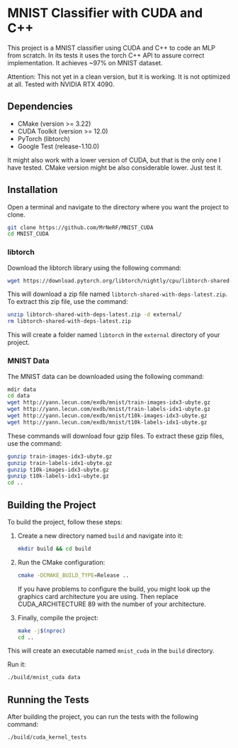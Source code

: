 
# MNIST Classifier with CUDA and C++

This project is a MNIST classifier using CUDA and C++ to code an MLP from scratch. 
In its tests it uses the torch C++ API to assure correct implementation. It achieves ~97% on MNIST dataset.

Attention: This not yet in a clean version, but it is working. It is not optimized at all. 
Tested with NVIDIA RTX 4090.

## Dependencies

- CMake (version >= 3.22)
- CUDA Toolkit (version >= 12.0) 
- PyTorch (libtorch)
- Google Test (release-1.10.0)

It might also work with a lower version of CUDA, but that is the only one I have tested.
CMake version might be also considerable lower. Just test it.
## Installation

Open a terminal and navigate to the directory where you want the project to clone.

```bash
git clone https://github.com/MrNeRF/MNIST_CUDA
cd MNIST_CUDA
```
### libtorch

Download the libtorch library using the following command:

```bash
wget https://download.pytorch.org/libtorch/nightly/cpu/libtorch-shared-with-deps-latest.zip
```

This will download a zip file named `libtorch-shared-with-deps-latest.zip`. To extract this zip file, use the command:

```bash
unzip libtorch-shared-with-deps-latest.zip -d external/
rm libtorch-shared-with-deps-latest.zip
```

This will create a folder named `libtorch` in the `external` directory of your project.

### MNIST Data

The MNIST data can be downloaded using the following command:

```bash
mdir data
cd data
wget http://yann.lecun.com/exdb/mnist/train-images-idx3-ubyte.gz
wget http://yann.lecun.com/exdb/mnist/train-labels-idx1-ubyte.gz
wget http://yann.lecun.com/exdb/mnist/t10k-images-idx3-ubyte.gz
wget http://yann.lecun.com/exdb/mnist/t10k-labels-idx1-ubyte.gz
```

These commands will download four gzip files. To extract these gzip files, use the command:

```bash
gunzip train-images-idx3-ubyte.gz
gunzip train-labels-idx1-ubyte.gz
gunzip t10k-images-idx3-ubyte.gz
gunzip t10k-labels-idx1-ubyte.gz
cd ..
```


## Building the Project

To build the project, follow these steps:
1. Create a new directory named `build` and navigate into it:

    ```bash
    mkdir build && cd build
    ```

2. Run the CMake configuration:

    ```bash
    cmake -DCMAKE_BUILD_TYPE=Release ..
    ```
	If you have problems to configure the build, you might look up the graphics card architecture you are using.
	Then replace CUDA_ARCHITECTURE 89 with the number of your architecture.

3. Finally, compile the project:

    ```bash
    make -j$(nproc)
    cd ..
    ```

This will create an executable named `mnist_cuda` in the `build` directory.

Run it:
```bash
./build/mnist_cuda data
```

## Running the Tests

After building the project, you can run the tests with the following command:

```bash
./build/cuda_kernel_tests
```
